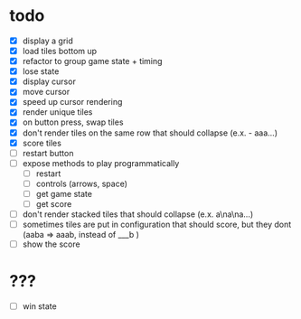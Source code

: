 # todo

- [x] display a grid
- [x] load tiles bottom up
- [x] refactor to group game state + timing
- [x] lose state
- [x] display cursor
- [x] move cursor
- [x] speed up cursor rendering
- [x] render unique tiles
- [x] on button press, swap tiles
- [x] don't render tiles on the same row that should collapse (e.x. - aaa...)
- [x] score tiles
- [ ] restart button
- [ ] expose methods to play programmatically
  - [ ] restart
  - [ ] controls (arrows, space)
  - [ ] get game state
  - [ ] get score
- [ ] don't render stacked tiles that should collapse (e.x. a\na\na...)
- [ ] sometimes tiles are put in configuration that should score, but they dont
      (aaba => aaab, instead of ___b )
- [ ] show the score

# ???

- [ ] win state
